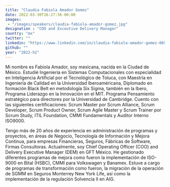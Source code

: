 ```yaml
---
title: "Claudia Fabiola Amador Gomez"
date: 2022-03-30T16:27:56-06:00
images: 
 - "/images/speakers/claudia-fabiola-amador-gomez.jpg"
designation : "COO and Exceutive Delivery Manager"
country: "mx"
twitter: ""
linkedin: "https://www.linkedin.com/in/claudia-fabiola-amador-gomez-0692a225/"
github: ""
year: "2022-h2"
---
```


Mi nombre es Fabiola Amador, soy mexicana, nacida en la Ciudad de México. Estudié Ingeniería en Sistemas Computacionales con especialidad en Inteligencia Artificial por el Tecnológico de Toluca, con Maestría en Ingeniería de Calidad en la Universidad Iberoaméricana, Diplomado en formación Black Belt en metodología Six Sigma, también en la Ibero, Programa Liderazgo en la Innovación en el MIT. Programa Pensamiento estratégico para directores por la Universidad de Cambridge. Cuento con las siguientes certificaciones: Scrum Master por Scrum Alliance, Scrum Developer, Scrum Product Owner, Scrum Agile Master y Scrum Trainer por Scrum Study, ITIL Foundation, CMMI Fundamentals y Auditor Interno ISO9000.

Tengo más de 20 años de experiencia en administración de programas y proyectos, en áreas de Negocio, Tecnología de Información y Mejora Continua, para empresas Financieras, Seguros, Fábricas de Software, Firmas Consultoras. Actualmente, soy Chief Operating Officer (COO) and Delivery Executive Manager (DEM) en GFT México.
He gestionado diferentes programas de mejora como fueron la implementación de ISO-9000 en Bital (HSBC), CMMI para Volkswagen y Banamex. Estuve a cargo de programas de transformación como fueron, la migración de la operación de SGMM en Seguros Monterrey New York Life, así como la implementación de la regulación Solvencia II en AIG.
